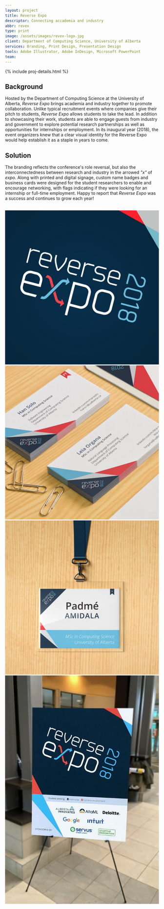 ```yaml
---
layout: project
title: Reverse Expo
descriptor: Connecting accademia and industry
abbr: revex
type: print
image: /assets/images/revex-logo.jpg
client: Department of Computing Science, University of Alberta
services: Branding, Print Design, Presentation Design
tools: Adobe Illustrator, Adobe InDesign, Microsoft PowerPoint
team:
---
```

<div class="container">
  <div class="row">
    {% include proj-details.html %}
    <div class="col-sm">
      <h2>Background</h2>
      <p>Hosted by the Department of Computing Science at the University of Alberta, <em>Reverse Expo</em> brings academia and industry together to promote collaboration. Unlike typical recruitment events where companies give their pitch to students, <em>Reverse Expo</em> allows students to take the lead. In addition to showcasing their work, students are able to engage guests from industry and government to explore potential research partnerships as well as opportunities for internships or employment. In its inaugural year (2018), the event organizers knew that a clear visual identity for the Reverse Expo would help establish it as a staple in years to come.</p>
      <h2>Solution</h2>
      <p>The branding reflects the conference's role reversal, but also the interconnectedness between research and industry in the arrowed <em>"x"</em> of <em>expo</em>. Along with printed and digital signage, custom name badges and business cards were designed for the student researchers to enable and encourage networking, with flags indicating if they were looking for an internship or full-time employment. Happy to report that <em>Reverse Expo</em> was a success and continues to grow each year!</p>
      <br />
      <!-- Project description -->
    </div>
  </div>
  <div class="row portfolio">
    <div class="col-md-4">
      <div class="row">
        <div class="col-12">
          <img src="/assets/images/revex-logo.jpg" alt="Reverse Expo 2018 logo" />
        </div>
        <div class="col-12">
          <img src="/assets/images/revex-bcards.jpg" alt="Reverse Expo 2018 student business cards" />
        </div>
        <div class="col-12">
          <img src="/assets/images/revex-badge.jpg" alt="Reverse Expo 2018 attendee name badges" />
        </div>
      </div>
    </div>
    <div class="col-md-8">
      <img src="/assets/images/revex-signboard.jpg" alt="Reverse Expo sign board" />
    </div>
  </div>
</div>

